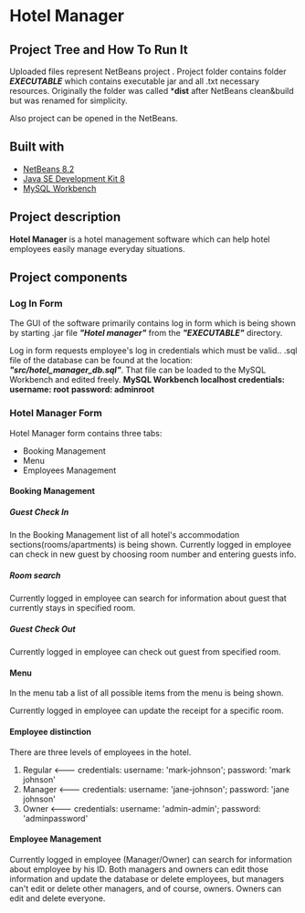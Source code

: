 # Hotel Manager

## Project Tree and How To Run It
Uploaded files represent NetBeans project .
Project folder contains folder ***EXECUTABLE***
which contains executable jar and all .txt
necessary resources. Originally the folder was called
***dist** after NetBeans clean&build but was renamed
for simplicity.

Also project can be opened in the NetBeans.


## Built with
- [NetBeans 8.2](https://netbeans.org/)
- [Java SE Development Kit 8](https://www.oracle.com/technetwork/java/javase/downloads/jdk8-downloads-2133151.html)
- [MySQL Workbench](https://www.mysql.com/products/workbench/)


## Project description
**Hotel Manager** is a hotel management software
which can help hotel employees easily manage
everyday situations.


## Project components

### Log In Form
The GUI of the software primarily contains log in
form which is being shown by starting .jar file
***"Hotel manager"*** from the ***"EXECUTABLE"***
directory.

Log in form requests employee's log in credentials
which must be valid.. 
.sql file of the database can be found at the
location: ***"src/hotel_manager_db.sql"***. That file
can be loaded to the MySQL Workbench and edited freely.
**MySQL Workbench localhost credentials:**
**username: root**
**password: adminroot**

### Hotel Manager Form
Hotel Manager form contains three tabs:
- Booking Management
- Menu
- Employees Management

#### Booking Management
##### Guest Check In
In the Booking Management list of all hotel's 
accommodation sections(rooms/apartments) is being 
shown. 
Currently logged in employee can check in new guest
by choosing room number and entering guests info. 

##### Room search
Currently logged in employee can search for information
about guest that currently stays in specified room.

##### Guest Check Out
Currently logged in employee can check out guest from
specified room.

#### Menu
In the menu tab a list of all possible items from the 
menu is being shown.

Currently logged in employee can update the receipt for a
specific room.

#### Employee distinction
There are three levels of employees in the hotel.
1. Regular   <--- credentials: username: 'mark-johnson';  password: 'mark johnson'
2. Manager   <--- credentials: username: 'jane-johnson';  password: 'jane johnson'
3. Owner     <--- credentials: username: 'admin-admin';  password: 'adminpassword'

#### Employee Management
Currently logged in employee (Manager/Owner) can search for
information about employee by his ID. Both managers and owners
can edit those information and update the database or delete
employees, but managers can't edit or delete other managers, 
and of course, owners. Owners can edit and delete everyone.
